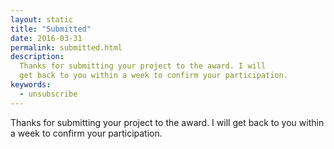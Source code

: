 ```yaml
---
layout: static
title: "Submitted"
date: 2016-03-31
permalink: submitted.html
description:
  Thanks for submitting your project to the award. I will
  get back to you within a week to confirm your participation.
keywords:
  - unsubscribe
---
```


Thanks for submitting your project to the award. I will
get back to you within a week to confirm your participation.
